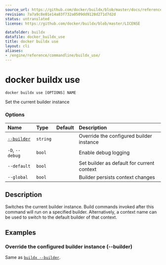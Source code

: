```yaml
---
source_url: https://github.com/docker/buildx/blob/master/docs/reference/buildx_use.md
revision: 7a7a9c8e01e14a83f732a0509dd9128d271d7d2d
status: untranslated
license: https://github.com/docker/buildx/blob/master/LICENSE

datafolder: buildx
datafile: docker_buildx_use
title: docker buildx use
layout: cli
aliases:
- /engine/reference/commandline/buildx_use/
---
```


# docker buildx use

```
docker buildx use [OPTIONS] NAME
```

Set the current builder instance

### Options

| Name                    | Type     | Default | Description                                |
|:------------------------|:---------|:--------|:-------------------------------------------|
| [`--builder`](#builder) | `string` |         | Override the configured builder instance   |
| `-D`, `--debug`         | `bool`   |         | Enable debug logging                       |
| `--default`             | `bool`   |         | Set builder as default for current context |
| `--global`              | `bool`   |         | Builder persists context changes           |



## Description

Switches the current builder instance. Build commands invoked after this command
will run on a specified builder. Alternatively, a context name can be used to
switch to the default builder of that context.

## Examples

### <a name="builder"></a> Override the configured builder instance (--builder)

Same as [`buildx --builder`](index.md#builder).

